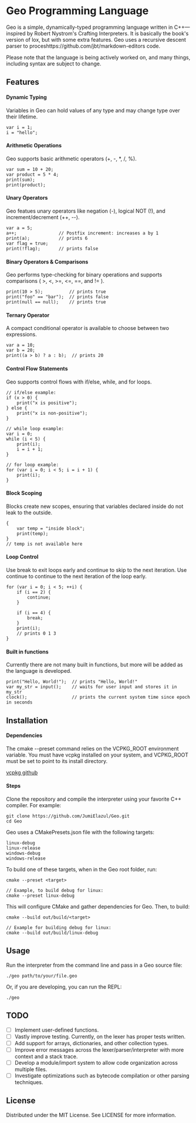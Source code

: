 # Geo Programming Language

Geo is a simple, dynamically-typed programming language written in C++—inspired by Robert Nystrom's Crafting Interpreters. It is basically the book's version of lox, but with some extra features.  Geo uses a recursive descent parser to proceshttps://github.com/jbt/markdown-editors code.

Please note that the language is being actively worked on, and many things, including syntax are subject to change.

## Features

#### Dynamic Typing
Variables in Geo can hold values of any type and may change type over their lifetime.
```
var i = 1;
i = "hello";
```

#### Arithmetic Operations
Geo supports basic arithmetic operators (+, -, *, /, %).
```
var sum = 10 + 20;
var product = 5 * 4;
print(sum);
print(product);
```

#### Unary Operators
Geo featues unary operators like negation (-), logical NOT (!), and increment/decrement (++, --).
```
var a = 5;
a++;                // Postfix increment: increases a by 1
print(a);           // prints 6
var flag = true;
print(!flag);       // prints false
```
#### Binary Operators & Comparisons
Geo performs type-checking for binary operations and supports comparisons ( >, <, >=, <=, ==, and != ).
```
print(10 > 5);          // prints true
print("foo" == "bar");  // prints false
print(null == null);    // prints true
```
#### Ternary Operator
A compact conditional operator is available to choose between two expressions.
```
var a = 10;
var b = 20;
print((a > b) ? a : b);  // prints 20
```
#### Control Flow Statements
Geo supports control flows with if/else, while, and for loops.
```
// if/else example:
if (x > 0) {
    print("x is positive");
} else {
    print("x is non-positive");
}

// while loop example:
var i = 0;
while (i < 5) {
    print(i);
    i = i + 1;
}

// for loop example:
for (var i = 0; i < 5; i = i + 1) {
    print(i);
}
```
#### Block Scoping
Blocks create new scopes, ensuring that variables declared inside do not leak to the outside.
```
{
    var temp = "inside block";
    print(temp);
}
// temp is not available here
```
#### Loop Control
Use break to exit loops early and continue to skip to the next iteration.
Use continue to continue to the next iteration of the loop early.
```
for (var i = 0; i < 5; ++i) {
    if (i == 2) {
        continue;
    }

    if (i == 4) {
        break;
    }
    print(i);
    // prints 0 1 3
}
```

#### Built in functions
Currently there are not many built in functions, but more will be added as the language is developed.
```
print("Hello, World!");  // prints "Hello, World!"
var my_str = input();    // waits for user input and stores it in my_str
clock();                 // prints the current system time since epoch in seconds

```

## Installation

#### Dependencies
The cmake --preset command relies on the VCPKG_ROOT environment variable. You must have vcpkg installed on your system, and VCPKG_ROOT must be set to point to its install directory.

[vcpkg github](https://github.com/microsoft/vcpkg)

#### Steps
Clone the repository and compile the interpreter using your favorite C++ compiler. For example:
```
git clone https://github.com/JumiElazul/Geo.git
cd Geo
```

Geo uses a CMakePresets.json file with the following targets:
```
linux-debug
linux-release
windows-debug
windows-release
```

To build one of these targets, when in the Geo root folder, run:
```
cmake --preset <target>

// Example, to build debug for linux:
cmake --preset linux-debug
```

This will configure CMake and gather dependencies for Geo.  Then, to build:
```
cmake --build out/build/<target>

// Example for building debug for linux:
cmake --build out/build/linux-debug
```

## Usage

Run the interpreter from the command line and pass in a Geo source file:

```
./geo path/to/your/file.geo
```

Or, if you are developing, you can run the REPL:

```
./geo
```

## TODO

- [ ] Implement user-defined functions.
- [ ] Vastly improve testing.  Currently, on the lexer has proper tests written.
- [ ] Add support for arrays, dictionaries, and other collection types.
- [ ] Improve error messages across the lexer/parser/interpreter with more context and a stack trace.
- [ ] Develop a module/import system to allow code organization across multiple files.
- [ ] Investigate optimizations such as bytecode compilation or other parsing techniques.

## License

Distributed under the MIT License. See LICENSE for more information.

